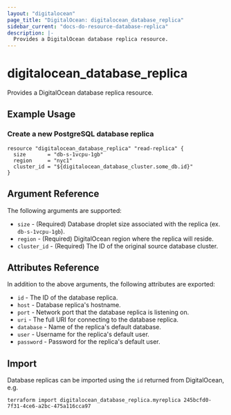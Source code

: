 ```yaml
---
layout: "digitalocean"
page_title: "DigitalOcean: digitalocean_database_replica"
sidebar_current: "docs-do-resource-database-replica"
description: |-
  Provides a DigitalOcean database replica resource.
---
```


# digitalocean\_database\_replica

Provides a DigitalOcean database replica resource.

## Example Usage

### Create a new PostgreSQL database replica
```hcl
resource "digitalocean_database_replica" "read-replica" {
  size       = "db-s-1vcpu-1gb"
  region     = "nyc1"
  cluster_id = "${digitalocean_database_cluster.some_db.id}"
}
```

## Argument Reference

The following arguments are supported:

* `size` - (Required) Database droplet size associated with the replica (ex. `db-s-1vcpu-1gb`).
* `region` - (Required) DigitalOcean region where the replica will reside.
* `cluster_id` - (Required) The ID of the original source database cluster.

## Attributes Reference

In addition to the above arguments, the following attributes are exported:

* `id` - The ID of the database replica.
* `host` - Database replica's hostname.
* `port` - Network port that the database replica is listening on.
* `uri` - The full URI for connecting to the database replica.
* `database` - Name of the replica's default database.
* `user` - Username for the replica's default user.
* `password` - Password for the replica's default user.

## Import

Database replicas can be imported using the `id` returned from DigitalOcean, e.g.

```
terraform import digitalocean_database_replica.myreplica 245bcfd0-7f31-4ce6-a2bc-475a116cca97
```

